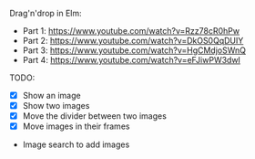 Drag'n'drop in Elm:
- Part 1: https://www.youtube.com/watch?v=Rzz78cR0hPw
- Part 2: https://www.youtube.com/watch?v=DkOS0QqDUIY
- Part 3: https://www.youtube.com/watch?v=HgCMdjoSWnQ
- Part 4: https://www.youtube.com/watch?v=eFJiwPW3dwI

TODO:

- [x] Show an image
- [x] Show two images
- [x] Move the divider between two images
- [x] Move images in their frames
- Image search to add images
